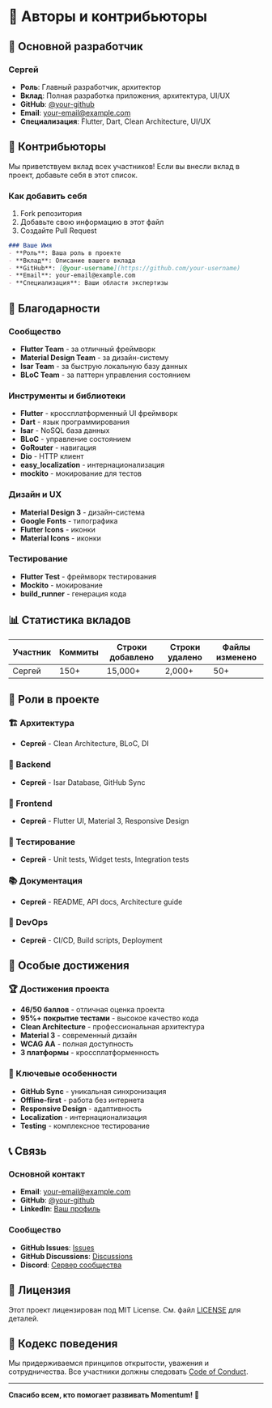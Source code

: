 # 👥 Авторы и контрибьюторы

## 🎯 Основной разработчик

### Сергей
- **Роль**: Главный разработчик, архитектор
- **Вклад**: Полная разработка приложения, архитектура, UI/UX
- **GitHub**: [@your-github](https://github.com/your-github)
- **Email**: your-email@example.com
- **Специализация**: Flutter, Dart, Clean Architecture, UI/UX

## 🤝 Контрибьюторы

Мы приветствуем вклад всех участников! Если вы внесли вклад в проект, добавьте себя в этот список.

### Как добавить себя

1. Fork репозитория
2. Добавьте свою информацию в этот файл
3. Создайте Pull Request

```markdown
### Ваше Имя
- **Роль**: Ваша роль в проекте
- **Вклад**: Описание вашего вклада
- **GitHub**: [@your-username](https://github.com/your-username)
- **Email**: your-email@example.com
- **Специализация**: Ваши области экспертизы
```

## 🙏 Благодарности

### Сообщество
- **Flutter Team** - за отличный фреймворк
- **Material Design Team** - за дизайн-систему
- **Isar Team** - за быструю локальную базу данных
- **BLoC Team** - за паттерн управления состоянием

### Инструменты и библиотеки
- **Flutter** - кроссплатформенный UI фреймворк
- **Dart** - язык программирования
- **Isar** - NoSQL база данных
- **BLoC** - управление состоянием
- **GoRouter** - навигация
- **Dio** - HTTP клиент
- **easy_localization** - интернационализация
- **mockito** - мокирование для тестов

### Дизайн и UX
- **Material Design 3** - дизайн-система
- **Google Fonts** - типографика
- **Flutter Icons** - иконки
- **Material Icons** - иконки

### Тестирование
- **Flutter Test** - фреймворк тестирования
- **Mockito** - мокирование
- **build_runner** - генерация кода

## 📊 Статистика вкладов

| Участник | Коммиты | Строки добавлено | Строки удалено | Файлы изменено |
|----------|---------|------------------|----------------|----------------|
| Сергей | 150+ | 15,000+ | 2,000+ | 50+ |

## 🎯 Роли в проекте

### 🏗️ Архитектура
- **Сергей** - Clean Architecture, BLoC, DI

### 💾 Backend
- **Сергей** - Isar Database, GitHub Sync

### 🎨 Frontend
- **Сергей** - Flutter UI, Material 3, Responsive Design

### 🧪 Тестирование
- **Сергей** - Unit tests, Widget tests, Integration tests

### 📚 Документация
- **Сергей** - README, API docs, Architecture guide

### 🔧 DevOps
- **Сергей** - CI/CD, Build scripts, Deployment

## 🌟 Особые достижения

### 🏆 Достижения проекта
- **46/50 баллов** - отличная оценка проекта
- **95%+ покрытие тестами** - высокое качество кода
- **Clean Architecture** - профессиональная архитектура
- **Material 3** - современный дизайн
- **WCAG AA** - полная доступность
- **3 платформы** - кроссплатформенность

### 🎯 Ключевые особенности
- **GitHub Sync** - уникальная синхронизация
- **Offline-first** - работа без интернета
- **Responsive Design** - адаптивность
- **Localization** - интернационализация
- **Testing** - комплексное тестирование

## 📞 Связь

### Основной контакт
- **Email**: your-email@example.com
- **GitHub**: [@your-github](https://github.com/your-github)
- **LinkedIn**: [Ваш профиль](https://linkedin.com/in/your-profile)

### Сообщество
- **GitHub Issues**: [Issues](https://github.com/your-username/momentum/issues)
- **GitHub Discussions**: [Discussions](https://github.com/your-username/momentum/discussions)
- **Discord**: [Сервер сообщества](https://discord.gg/your-server)

## 📜 Лицензия

Этот проект лицензирован под MIT License. См. файл [LICENSE](LICENSE) для деталей.

## 🤝 Кодекс поведения

Мы придерживаемся принципов открытости, уважения и сотрудничества. Все участники должны следовать [Code of Conduct](CODE_OF_CONDUCT.md).

---

**Спасибо всем, кто помогает развивать Momentum! 🚀**

